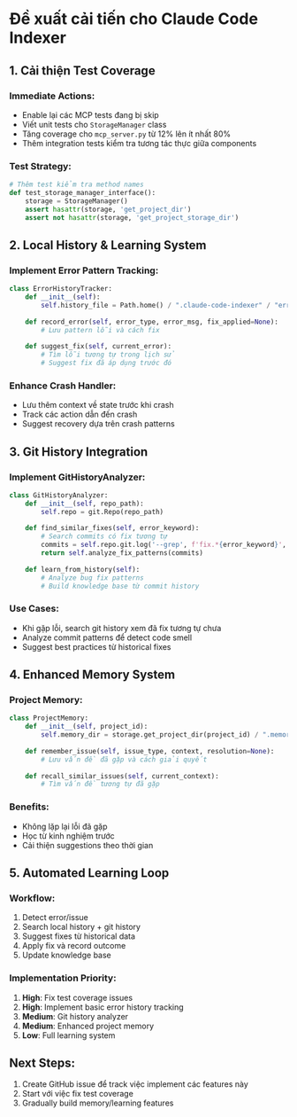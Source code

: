 # Đề xuất cải tiến cho Claude Code Indexer

## 1. Cải thiện Test Coverage

### Immediate Actions:
- Enable lại các MCP tests đang bị skip
- Viết unit tests cho `StorageManager` class
- Tăng coverage cho `mcp_server.py` từ 12% lên ít nhất 80%
- Thêm integration tests kiểm tra tương tác thực giữa components

### Test Strategy:
```python
# Thêm test kiểm tra method names
def test_storage_manager_interface():
    storage = StorageManager()
    assert hasattr(storage, 'get_project_dir')
    assert not hasattr(storage, 'get_project_storage_dir')
```

## 2. Local History & Learning System

### Implement Error Pattern Tracking:
```python
class ErrorHistoryTracker:
    def __init__(self):
        self.history_file = Path.home() / ".claude-code-indexer" / "error_history.json"
        
    def record_error(self, error_type, error_msg, fix_applied=None):
        # Lưu pattern lỗi và cách fix
        
    def suggest_fix(self, current_error):
        # Tìm lỗi tương tự trong lịch sử
        # Suggest fix đã áp dụng trước đó
```

### Enhance Crash Handler:
- Lưu thêm context về state trước khi crash
- Track các action dẫn đến crash
- Suggest recovery dựa trên crash patterns

## 3. Git History Integration

### Implement GitHistoryAnalyzer:
```python
class GitHistoryAnalyzer:
    def __init__(self, repo_path):
        self.repo = git.Repo(repo_path)
        
    def find_similar_fixes(self, error_keyword):
        # Search commits có fix tương tự
        commits = self.repo.git.log('--grep', f'fix.*{error_keyword}', '--oneline')
        return self.analyze_fix_patterns(commits)
        
    def learn_from_history(self):
        # Analyze bug fix patterns
        # Build knowledge base từ commit history
```

### Use Cases:
- Khi gặp lỗi, search git history xem đã fix tương tự chưa
- Analyze commit patterns để detect code smell
- Suggest best practices từ historical fixes

## 4. Enhanced Memory System

### Project Memory:
```python
class ProjectMemory:
    def __init__(self, project_id):
        self.memory_dir = storage.get_project_dir(project_id) / ".memory"
        
    def remember_issue(self, issue_type, context, resolution=None):
        # Lưu vấn đề đã gặp và cách giải quyết
        
    def recall_similar_issues(self, current_context):
        # Tìm vấn đề tương tự đã gặp
```

### Benefits:
- Không lặp lại lỗi đã gặp
- Học từ kinh nghiệm trước
- Cải thiện suggestions theo thời gian

## 5. Automated Learning Loop

### Workflow:
1. Detect error/issue
2. Search local history + git history
3. Suggest fixes từ historical data
4. Apply fix và record outcome
5. Update knowledge base

### Implementation Priority:
1. **High**: Fix test coverage issues
2. **High**: Implement basic error history tracking
3. **Medium**: Git history analyzer
4. **Medium**: Enhanced project memory
5. **Low**: Full learning system

## Next Steps:
1. Create GitHub issue để track việc implement các features này
2. Start với việc fix test coverage
3. Gradually build memory/learning features